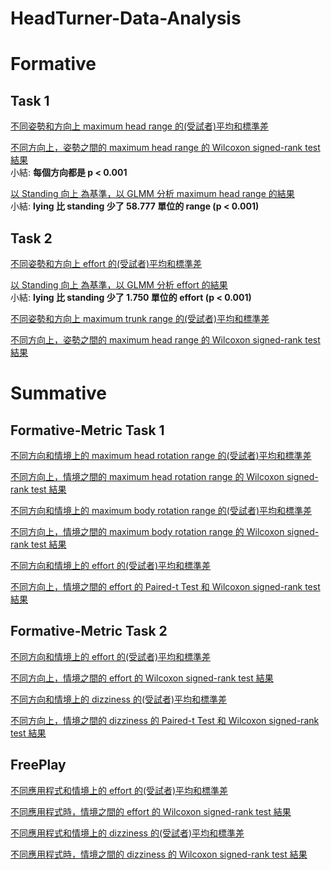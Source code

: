 # HeadTurner-Data-Analysis

# Formative
## Task 1
[不同姿勢和方向上 maximum head range 的(受試者)平均和標準差](/Formative/Result%20Processed/T1_Result.csv)

[不同方向上，姿勢之間的 maximum head range 的 Wilcoxon signed-rank test 結果](/Formative/Result%20Processed/T1_pValue_Result.txt)  
小結: **每個方向都是 p < 0.001**

[以 Standing 向上 為基準，以 GLMM 分析 maximum head range 的結果](/Formative/Result%20Processed/T1_Model_Summary.txt)  
小結: **lying 比 standing 少了 58.777 單位的 range (p < 0.001)**


## Task 2
[不同姿勢和方向上 effort 的(受試者)平均和標準差](/Formative/Result%20Processed/T2_Result.csv)

[以 Standing 向上 為基準，以 GLMM 分析 effort 的結果](/Formative/Result%20Processed/T2_Model_Summary.txt)  
小結: **lying 比 standing 少了 1.750 單位的 effort (p < 0.001)**

[不同姿勢和方向上 maximum trunk range 的(受試者)平均和標準差](/Formative/Result%20Processed/O3_MaxTrunkRotation.csv)

[不同方向上，姿勢之間的 maximum head range 的 Wilcoxon signed-rank test 結果](Formative/Result%20Processed/O3_pValue_Result.txt)

# Summative
## Formative-Metric Task 1
[不同方向和情境上的 maximum head rotation range 的(受試者)平均和標準差](/Summative/Processed%20Data/Summative_T1_HeadMaximumRange.csv)

[不同方向上，情境之間的 maximum head rotation range 的 Wilcoxon signed-rank test 結果](/Summative/Processed%20Data/Summative_T1_HeadMaximumRange_pval.csv)

[不同方向和情境上的 maximum body rotation range 的(受試者)平均和標準差](/Summative/Processed%20Data/Summative_T1_BodyMaximumRange.csv)

[不同方向上，情境之間的 maximum body rotation range 的 Wilcoxon signed-rank test 結果](/Summative/Processed%20Data/Summative_T1_BodyMaximumRange_pval.csv)

[不同方向和情境上的 effort 的(受試者)平均和標準差](/Summative/Processed%20Data/Summative_T1_Effort.csv)

[不同方向上，情境之間的 effort 的 Paired-t Test 和 Wilcoxon signed-rank test 結果](/Summative/Processed%20Data/Summative_T1_Effort_pval.csv)

## Formative-Metric Task 2
[不同方向和情境上的 effort 的(受試者)平均和標準差](/Summative/Processed%20Data/Summative_T2_Effort.csv)

[不同方向上，情境之間的 effort 的 Wilcoxon signed-rank test 結果](/Summative/Processed%20Data/Summative_T2_Effort_pval.csv)

[不同方向和情境上的 dizziness 的(受試者)平均和標準差](/Summative/Processed%20Data/Summative_T2_Dizziness.csv)

[不同方向上，情境之間的 dizziness 的 Paired-t Test 和 Wilcoxon signed-rank test 結果](/Summative/Processed%20Data/Summative_T2_Dizziness_pval.csv)

## FreePlay
[不同應用程式和情境上的 effort 的(受試者)平均和標準差](/Summative/Processed%20Data/Summative_Freeplay_Effort.csv)

[不同應用程式時，情境之間的 effort 的 Wilcoxon signed-rank test 結果](/Summative/Processed%20Data/Summative_Freeplay_Effort_pval.csv)

[不同應用程式和情境上的 dizziness 的(受試者)平均和標準差](/Summative/Processed%20Data/Summative_Freeplay_Dizziness.csv)

[不同應用程式時，情境之間的 dizziness 的 Wilcoxon signed-rank test 結果](/Summative/Processed%20Data/Summative_Freeplay_Dizziness_pval.csv)
